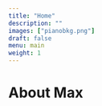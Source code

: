 ```yaml
---
title: "Home"
description: ""
images: ["pianobkg.png"]
draft: false
menu: main
weight: 1
---
```


<body class="main-page">
  <h1>About Max</h1>
</body>

